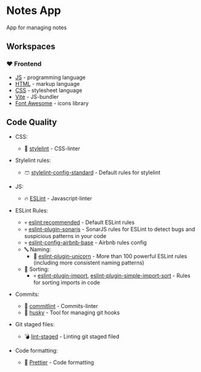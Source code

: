# Notes App

App for managing notes

## Workspaces

### ❤️ Frontend

- [JS](https://developer.mozilla.org/en-US/docs/Web/JavaScript) - programming language
- [HTML](https://developer.mozilla.org/en-US/docs/Web/HTML) - markup language
- [CSS](https://developer.mozilla.org/en-US/docs/Web/CSS) - stylesheet language
- [Vite](https://vitejs.dev/) - JS-bundler
- [Font Awesome](https://fontawesome.com/) - icons library

## Code Quality

- CSS:

  - 🎨 [stylelint](https://stylelint.io/) - CSS-linter

- Stylelint rules:

  - 🩳 [stylelint-config-standard](https://github.com/stylelint/stylelint-config-standard) - Default rules for stylelint

- JS:

  - 🔥 [ESLint](https://eslint.org/) - Javascript-linter

- ESLint Rules:

  - 💀 [eslint:recommended](https://eslint.org/docs/latest/rules/) - Default ESLint rules
  - 💀 [eslint-plugin-sonarjs](https://github.com/SonarSource/eslint-plugin-sonarjs) - SonarJS rules for ESLint to detect bugs and suspicious patterns in your code
  - 💀 [eslint-config-airbnb-base](https://www.npmjs.com/package/eslint-config-airbnb-base) - Airbnb rules config
  - 🔤 Naming:
    - 🦄 [eslint-plugin-unicorn](https://github.com/sindresorhus/eslint-plugin-unicorn) - More than 100 powerful ESLint rules (including more consistent naming patterns)
  - 🔢 Sorting:
    - 💀 [eslint-plugin-import](https://github.com/import-js/eslint-plugin-import), [eslint-plugin-simple-import-sort](https://github.com/lydell/eslint-plugin-simple-import-sort) - Rules for sorting imports in code

- Commits:
  - 🤝 [commitlint](https://commitlint.js.org/#/) - Commits-linter
  - 🐶 [husky](https://typicode.github.io/husky/) - Tool for managing git hooks
- Git staged files:
  - 💣 [lint-staged](https://github.com/okonet/lint-staged) - Linting git staged filed
- Code formatting:
  - 🎀 [Prettier](https://prettier.io/) - Code formatting
